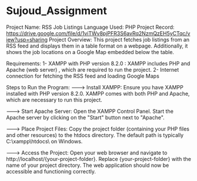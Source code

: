 # Sujoud_Assignment

Project Name: RSS Job Listings 
Language Used: PHP
Project Record: https://drive.google.com/file/d/1viTWv8pjPFR3S6avRq2NzmQzEH5yCTqc/view?usp=sharing
Project Overview: This project fetches job listings from an RSS feed and displays them in a table format on a webpage. Additionally, it shows the job locations on a Google Map embedded below the table.

Requirements:
1- XAMPP with PHP version 8.2.0 :
       XAMPP includes PHP and Apache (web server) , which are required to run the project.
2- Internet connection for fetching the RSS feed and loading Google Maps

Steps to Run the Program:
---> Install XAMPP:
Ensure you have XAMPP installed with PHP version 8.2.0. XAMPP comes with both PHP and Apache, which are necessary to run this project.

---> Start Apache Server:
Open the XAMPP Control Panel.
Start the Apache server by clicking on the "Start" button next to "Apache".

---> Place Project Files:
Copy the project folder (containing your PHP files and other resources) to the htdocs directory. The default path is typically C:\xampp\htdocs\ on Windows.

---> Access the Project:
Open your web browser and navigate to http://localhost/{your-project-folder}. Replace {your-project-folder} with the name of your project directory.
The web application should now be accessible and functioning correctly.
